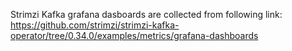 Strimzi Kafka grafana dasboards are collected from following link:
https://github.com/strimzi/strimzi-kafka-operator/tree/0.34.0/examples/metrics/grafana-dashboards

